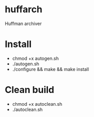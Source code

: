 # huffarch
Huffman archiver

# Install
* chmod +x autogen.sh
* ./autogen.sh
* ./configure && make && make install

# Clean build
* chmod +x autoclean.sh
* ./autoclean.sh
